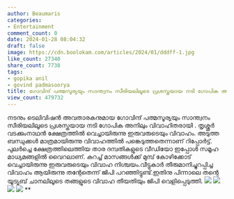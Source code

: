 ```yaml
---
author: Beaumaris
categories:
- Entertainment
comment_count: 0
date: 2024-01-28 08:04:32
draft: false
image: https://cdn.boolokam.com/articles/2024/01/dddff-1.jpg
like_count: 27340
share_count: 7738
tags:
- gopika anil
- govind padmasoorya
title: ഗോവിന്ദ് പത്മസൂര്യയും സാന്ത്വനം സീരിയലിലൂടെ പ്രശസ്തയായ ന‌ടി ​ഗോപിക അനിലും വിവാഹിതരായി
view_count: 479732
---
```


നടനും ടെലിവിഷന്‍ അവതാരകനുമായ ​ഗോവിന്ദ് പത്മസൂര്യയും സാന്ത്വനം സീരിയലിലൂടെ പ്രശസ്തയായ ന‌ടി ​ഗോപിക അനിലും വിവാഹിതരായി . തൃശ്ശൂർ വടക്കുംനാഥൻ ക്ഷേത്രത്തിൽ വെച്ചായിരുന്നു ഇരുവരുടെയും വിവാഹം. അടുത്ത ബന്ധുക്കൾ മാത്രമായിരുന്നു വിവാഹത്തിൽ പങ്കെടുത്തതെന്നാണ് റിപ്പോർട്ട്. പുലർച്ചെ ക്ഷേത്രത്തിലെത്തിയ താര ദമ്പതികളുടെ വീഡിയോ ഇപ്പോൾ സമൂഹ മാധ്യമങ്ങളിൽ വൈറലാണ്. കുറച്ച് മാസങ്ങൾക്ക് മുമ്പ് കോഴിക്കോട് വെച്ചായിരുന്നു ഇരുവരുടെയും വിവാഹ നിശ്ചയം.വീട്ടുകാർ തീരുമാനിച്ചുറപ്പിച്ച വിവാഹം ആയിരുന്നു തന്റേതെന്ന് ജിപി പറഞ്ഞിട്ടുണ്ട്.ഇതിനു പിന്നാലെ തന്റെ യൂട്യൂബ് ചാനലിലൂടെ തങ്ങളുടെ വിവാഹ തീയതിയും ജിപി വെളിപ്പെടുത്തി. ![](https://cdn.boolokam.com/articles/2024/01/dddff-1.jpg) ![](https://cdn.boolokam.com/articles/2024/01/ddqdd-1.jpg) ![](https://cdn.boolokam.com/articles/2024/01/e.jpg) ![](https://cdn.boolokam.com/articles/2024/01/wfwfff-1.jpg) **